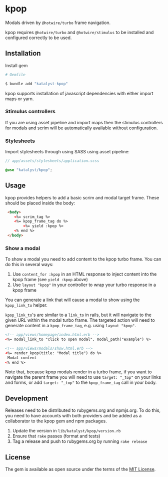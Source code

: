 # kpop

Modals driven by `@hotwire/turbo` frame navigation.

kpop requires `@hotwire/turbo` and `@hotwire/stimulus` to be installed and configured correctly to be used.

## Installation

Install gem
```bash
# Gemfile

$ bundle add "katalyst-kpop"
```

kpop supports installation of javascript dependencies with either import maps or yarn.

### Stimulus controllers

If you are using asset pipeline and import maps then the stimulus controllers
for modals and scrim will be automatically available without configuration.

### Stylesheets

Import stylesheets through using SASS using asset pipeline:

```scss 
// app/assets/stylesheets/application.scss

@use "katalyst/kpop";
```

## Usage

kpop provides helpers to add a basic scrim and modal target frame. These should be placed inside the body:
```html
 <body>
    <%= scrim_tag %>
    <%= kpop_frame_tag do %>
        <%= yield :kpop %>
    <% end %>
 </body>
```

### Show a modal

To show a modal you need to add content to the kpop turbo frame. You can do this in several ways:
1. Use `content_for :kpop` in an HTML response to inject content into the kpop frame (see `yield :kpop` above)
2. Use `layout "kpop"` in your controller to wrap your turbo response in a kpop frame

You can generate a link that will cause a modal to show using the `kpop_link_to` helper.

`kpop_link_to`'s are similar to a `link_to` in rails, but it will navigate to the given URL within the modal turbo
frame. The targeted action will need to generate content in a `kpop_frame_tag`, e.g. using `layout "kpop"`.

```html
<!-- app/views/homepage/index.html.erb -->
<%= modal_link_to "click to open modal", modal_path("example") %>
```

```html
<!-- app/views/modals/show.html.erb -->
<%= render_kpop(title: "Modal title") do %>
 Modal content
<% end %>
```

Note that, because kpop modals render in a turbo frame, if you want to navigate the parent frame you will need to use
`target: "_top"` on your links and forms, or add `target: "_top"` to the `kpop_frame_tag` call in your body.

## Development

Releases need to be distributed to rubygems.org and npmjs.org. To do this, you need to have accounts with both providers
and be added as a collaborator to the kpop gem and npm packages.

1. Update the version in `lib/katalyst/kpop/version.rb`
2. Ensure that `rake` passes (format and tests)
3. Tag a release and push to rubygems.org by running `rake release`

## License

The gem is available as open source under the terms of the [MIT License](https://opensource.org/licenses/MIT).
